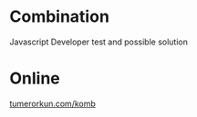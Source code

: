 # Combination
Javascript Developer test and possible solution
# Online
[tumerorkun.com/komb](https://tumerorkun.com/komb)
